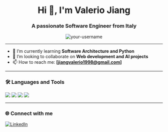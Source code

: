 <h1 align="center">Hi 👋, I'm Valerio Jiang</h1>
<h3 align="center">A passionate Software Engineer from Italy</h3>

<p align="center">
  <img src="https://komarev.com/ghpvc/?username=your-username&label=Profile%20views&color=0e75b6&style=flat" alt="your-username" />
</p>

---

- 🌱 I’m currently learning **Software Architecture and Python**
- 👯 I’m looking to collaborate on **Web development and AI projects**
- 📫 How to reach me: **[jiangvalerio1998@gmail.com]**

---

### 🛠️ Languages and Tools

<p>
  <img src="https://img.shields.io/badge/Java-ED8B00?style=for-the-badge&logo=java&logoColor=white"/>
  <img src="https://img.shields.io/badge/Spring%20Boot-6DB33F?style=for-the-badge&logo=spring-boot&logoColor=white"/>
  <img src="https://img.shields.io/badge/Python-3776AB?style=for-the-badge&logo=python&logoColor=white"/>
  <img src="https://img.shields.io/badge/Docker-2496ED?style=for-the-badge&logo=docker&logoColor=white"/>
</p>

---


### 🌐 Connect with me

<p>
  <a href="[https://www.linkedin.com/in/valerio-jiang-701314a9]"><img alt="LinkedIn" src="https://img.shields.io/badge/LinkedIn-blue?style=for-the-badge&logo=linkedin&logoColor=white" /></a>
</p>
